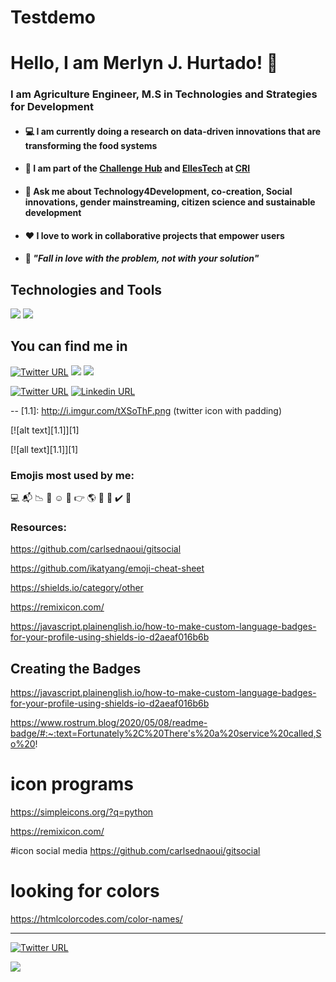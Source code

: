 # Testdemo

# Hello, I am  **Merlyn J. Hurtado**! :wave:
### I am Agriculture Engineer, M.S in Technologies and Strategies for Development


  - ####  :computer: I am currently doing a research on data-driven innovations that are transforming the food systems
  - #### :rocket: I am part of the [Challenge Hub](https://master.cri-paris.org/en/challenge-hub) and [EllesTech](https://twitter.com/elles_tech) at [CRI](https://www.cri-paris.org/en)
  - #### :speech_balloon:  Ask me about Technology4Development, co-creation, Social innovations, gender mainstreaming, citizen science and sustainable development
  - #### :heart: I love to work in collaborative projects that empower users
  - #### :pushpin: *"Fall in love with the problem, not with your solution"*

## Technologies and Tools 
  ![](https://img.shields.io/badge/Python-3776AB?logo=python&logoColor=white&style=flat)
  ![](https://img.shields.io/badge/SQl-3776AB?logo=python&logoColor=white&style=flat)

## You can find me in

  [![Twitter URL](https://img.shields.io/badge/Twitter-1DA1F2?logo=twitter&logoColor=white&style=flat)](https://twitter.com/MerlynJoCol)
  ![](https://img.shields.io/badge/Linkedin-0A66C2?logo=linkedin&logoColor=white&style=flat)
  ![](https://img.shields.io/badge/Github-181717?logo=github&logoColor=white&style=flat)




[![Twitter URL](https://img.shields.io/twitter/url/https/twitter.com/merlyn.svg?style=social&label=Follow%20%40merlynjocol)](https://twitter.com/MerlynJoCol)
[![Linkedin URL](https://img.shields.io/linkedin/url/https/linkedin.com/johahurtado.svg?style=social&label=Follow%20%40Merlynjocol)](https://www.linkedin.com/in/merlynjocol/)


--
[1.1]: http://i.imgur.com/tXSoThF.png (twitter icon with padding)

[![alt text][1.1]][1]

[![all text][1.1]][1]

### Emojis most used by me: 
:computer:
:mailbox_with_mail:
:chart_with_downwards_trend:
:wrench:
:relaxed:
:speech_balloon:
:point_right:
:earth_americas:
:rocket:
:pushpin:
:heavy_check_mark:
:green_heart:
  
  
### Resources: 
  https://github.com/carlsednaoui/gitsocial
  
  https://github.com/ikatyang/emoji-cheat-sheet
  
  https://shields.io/category/other
  
  https://remixicon.com/
  
  https://javascript.plainenglish.io/how-to-make-custom-language-badges-for-your-profile-using-shields-io-d2aeaf016b6b
  
  ## Creating the Badges
  https://javascript.plainenglish.io/how-to-make-custom-language-badges-for-your-profile-using-shields-io-d2aeaf016b6b
  
  https://www.rostrum.blog/2020/05/08/readme-badge/#:~:text=Fortunately%2C%20There's%20a%20service%20called,So%20!
  
  # icon programs
  
  https://simpleicons.org/?q=python
  
  https://remixicon.com/
  
  #icon social media
  https://github.com/carlsednaoui/gitsocial
  
  # looking for colors
  https://htmlcolorcodes.com/color-names/
  
  
  ___
  [![Twitter URL](https://img.shields.io/endpoint?url=<URL>&style<STYLE>)](https://twitter.com/bukotsunikki)
  

  
  ![](https://img.shields.io/badge/label-message-red)
  
